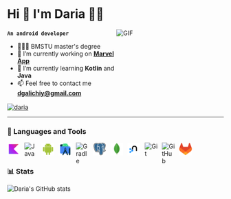 # Hi 👋 I'm Daria 👩‍💻

<img align="right" alt="GIF" src="https://i.pinimg.com/originals/f8/51/6b/f8516b9c0ee5497018254b2750042240.gif" width="250" height="200" />

**`An android developer`**


- 👩🏻‍🎓 BMSTU master's degree
- 🔭 I’m currently working on **[Marvel App](https://github.com/daria-galichiy/marvelApp/tree/modularization)**
- 🌱 I’m currently learning **Kotlin** and **Java**
- 📫 Feel free to contact me **dgalichiy@gmail.com**

<p align="left">
<a href="https://t.me/daria2141" target="blank"><img align="center" src="https://xgatedental.ru/telegram-logo.jpg" alt="daria" height="40" width="40" /></a>
</p>

---

### 🧰 Languages and Tools

<img align="left" alt="Kotlin" width="30px" style="padding-right:10px;" src="https://raw.githubusercontent.com/devicons/devicon/1119b9f84c0290e0f0b38982099a2bd027a48bf1/icons/kotlin/kotlin-original.svg"/>
<img align="left" alt="Java" width="30px" style="padding-right:10px;" src="https://cdn.jsdelivr.net/gh/devicons/devicon/icons/java/java-original.svg"/>
<img align="left" alt="Android" width="30px" style="padding-right:10px;" src="https://raw.githubusercontent.com/devicons/devicon/1119b9f84c0290e0f0b38982099a2bd027a48bf1/icons/android/android-original.svg"/>
<img align="left" alt="AndroidStudio" width="30px" style="padding-right:10px;" src="https://raw.githubusercontent.com/devicons/devicon/1119b9f84c0290e0f0b38982099a2bd027a48bf1/icons/androidstudio/androidstudio-original.svg"/>
<img align="left" alt="Gradle" width="30px" style="padding-right:10px;" src="https://cdn.jsdelivr.net/gh/devicons/devicon/icons/gradle/gradle-plain.svg" />
<img align="left" alt="PostgreSql" width="30px" style="padding-right:10px;" src="https://raw.githubusercontent.com/devicons/devicon/1119b9f84c0290e0f0b38982099a2bd027a48bf1/icons/postgresql/postgresql-original.svg" />
<img align="left" alt="MongoDb" width="30px" style="padding-right:10px;" src="https://raw.githubusercontent.com/devicons/devicon/1119b9f84c0290e0f0b38982099a2bd027a48bf1/icons/mongodb/mongodb-original.svg" />
<img align="left" alt="Neo4j" width="30px" style="padding-right:10px;" src="https://raw.githubusercontent.com/devicons/devicon/1119b9f84c0290e0f0b38982099a2bd027a48bf1/icons/neo4j/neo4j-original.svg" />
<img align="left" alt="Git" width="30px" style="padding-right:10px;" src="https://cdn.jsdelivr.net/gh/devicons/devicon/icons/git/git-original.svg" />
<img align="left" alt="GitHub" width="30px" style="padding-right:10px;" src="https://cdn.jsdelivr.net/gh/devicons/devicon/icons/github/github-original.svg" />
<img align="left" alt="GitLab" width="30px" style="padding-right:10px;" src="https://raw.githubusercontent.com/devicons/devicon/1119b9f84c0290e0f0b38982099a2bd027a48bf1/icons/gitlab/gitlab-original.svg" />
<br />

#

### 📊 Stats 
 
![Daria's GitHub stats](https://github-readme-stats.vercel.app/api?username=daria-galichiy&show_icons=true&theme=gruvbox) 
 
 
